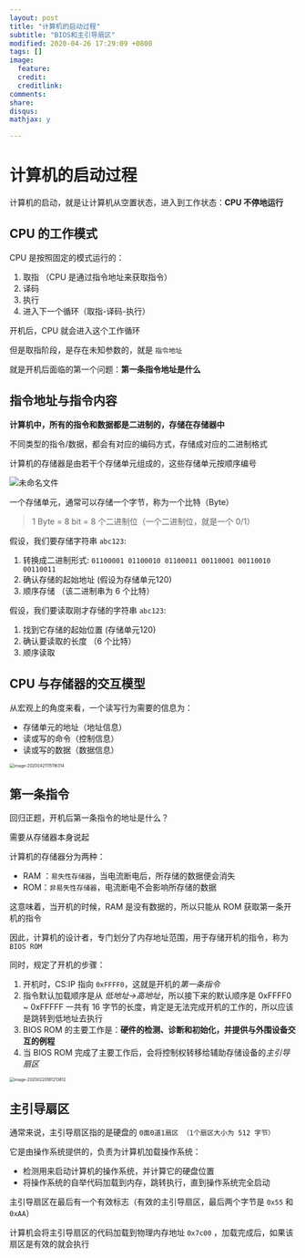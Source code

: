 ```yaml
---
layout: post
title: "计算机的启动过程"
subtitle: "BIOS和主引导扇区"
modified: 2020-04-26 17:29:09 +0800
tags: []
image:
  feature: 
  credit: 
  creditlink: 
comments: 
share: 
disqus: 
mathjax: y

---
```




# 计算机的启动过程



计算机的启动，就是让计算机从空置状态，进入到工作状态：**CPU 不停地运行**



## CPU 的工作模式

CPU 是按照固定的模式运行的：

1. 取指 （CPU 是通过指令地址来获取指令）
2. 译码
3. 执行
4. 进入下一个循环（取指-译码-执行）



开机后，CPU 就会进入这个工作循环

但是取指阶段，是存在未知参数的，就是 `指令地址`

就是开机后面临的第一个问题：**第一条指令地址是什么**



## 指令地址与指令内容

**计算机中，所有的指令和数据都是二进制的，存储在存储器中**

不同类型的指令/数据，都会有对应的编码方式，存储成对应的二进制格式



计算机的存储器是由若干个存储单元组成的，这些存储单元按顺序编号

![未命名文件](https://tva1.sinaimg.cn/large/007S8ZIlgy1ge19bcfv2uj308g044a9w.jpg)

一个存储单元，通常可以存储一个字节，称为一个比特（Byte）

> 1 Byte = 8 bit = 8 个二进制位（一个二进制位，就是一个 0/1）



假设，我们要存储字符串 `abc123`:

1. 转换成二进制形式: `01100001 01100010 01100011 00110001 00110010 00110011`
2. 确认存储的起始地址 (假设为存储单元120)
3. 顺序存储 （该二进制串为 6 个比特）

假设，我们要读取刚才存储的字符串 `abc123`:

1. 找到它存储的起始位置 (存储单元120)
2. 确认要读取的长度 （6 个比特）
3. 顺序读取



## CPU 与存储器的交互模型

从宏观上的角度来看，一个读写行为需要的信息为：

- 存储单元的地址（地址信息）
- 读或写的命令（控制信息）
- 读或写的数据（数据信息）

<img src="https://tva1.sinaimg.cn/large/007S8ZIlgy1ge19bd9lx8j30pw0i275j.jpg" alt="image-20200421115116314" style="zoom:50%;" />



## 第一条指令

回归正题，开机后第一条指令的地址是什么？

需要从存储器本身说起



计算机的存储器分为两种：

- RAM ：`易失性存储器`，当电流断电后，所存储的数据便会消失
- ROM：`非易失性存储器`，电流断电不会影响所存储的数据

这意味着，当开机的时候，RAM 是没有数据的，所以只能从 ROM 获取第一条开机的指令



因此，计算机的设计者，专门划分了内存地址范围，用于存储开机的指令，称为 `BIOS ROM`

同时，规定了开机的步骤：

1. 开机时，CS:IP 指向 `0xFFFF0`，这就是开机的*第一条指令*
2. 指令默认加载顺序是从 *低地址->高地址*，所以接下来的默认顺序是 0xFFFF0 ~ 0xFFFFF
   一共有 16 字节的长度，肯定是无法完成开机的工作的，所以应该是跳转到低地址去执行
3. BIOS ROM 的主要工作是：**硬件的检测、诊断和初始化，并提供与外围设备交互的例程**
4. 当 BIOS ROM 完成了主要工作后，会将控制权转移给辅助存储设备的*主引导扇区*



<img src="https://tva1.sinaimg.cn/large/007S8ZIlgy1ge1c445b40j30p80piq62.jpg" alt="image-20200220161213812" style="zoom: 50%;" />



## 主引导扇区

通常来说，主引导扇区指的是硬盘的 `0面0道1扇区 （1个扇区大小为 512 字节）` 

它是由操作系统提供的，负责为计算机加载操作系统：

- 检测用来启动计算机的操作系统，并计算它的硬盘位置
- 将操作系统的自举代码加载到内存，跳转执行，直到操作系统完全启动



主引导扇区在最后有一个有效标志（有效的主引导扇区，最后两个字节是 `0x55` 和 `0xAA`）

计算机会将主引导扇区的代码加载到物理内存地址 `0x7c00` ，加载完成后，如果该扇区是有效的就会执行


